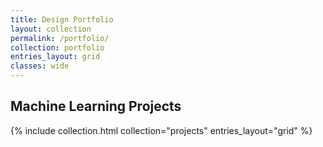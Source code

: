 ```yaml
---
title: Design Portfolio
layout: collection
permalink: /portfolio/
collection: portfolio
entries_layout: grid
classes: wide
---
```


<h2>Machine Learning Projects</h2>
{% include collection.html collection="projects" entries_layout="grid" %}
